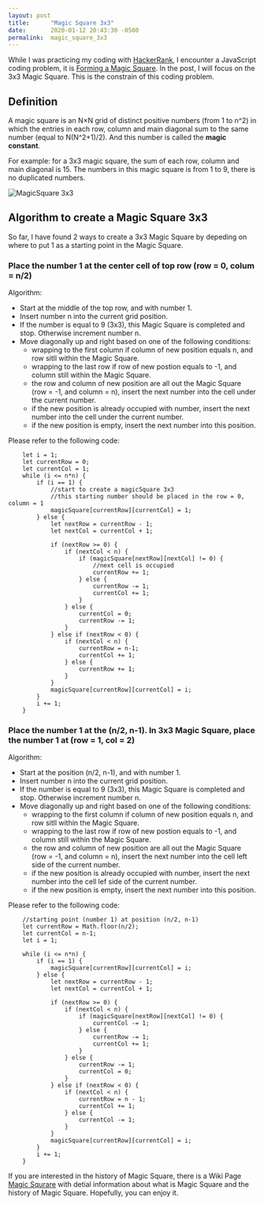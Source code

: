 ```yaml
---
layout: post
title:      "Magic Square 3x3"
date:       2020-01-12 20:43:30 -0500
permalink:  magic_square_3x3
---
```



While I was practicing my coding with [HackerRank](https://www.hackerrank.com/domains), I encounter a JavaScript coding problem, it is [Forming a Magic Square](https://www.hackerrank.com/challenges/magic-square-forming/problem).  In the post, I will focus on the 3x3 Magic Square. This is the constrain of this coding problem. 


## Definition  
   A magic square is an N×N grid of distinct positive numbers (from 1 to n^2) in which the entries in each row, column and main diagonal sum to the same number (equal to N(N^2+1)/2).  And this number is called the **magic constant**.

For example: for a  3x3 magic square, the sum of each row, column and main diagonal is 15.  The numbers in this magic square is from 1 to 9, there is no duplicated numbers. 

![MagicSquare 3x3](https://www.101computing.net/wp/wp-content/uploads/magic-square-3x3.png)    

## Algorithm to create a Magic Square 3x3
So far, I have found 2 ways to create a 3x3 Magic Square by depeding on where to put 1 as a starting point in the Magic Square.

### Place the number 1 at the center cell of top row (row = 0, colum = n/2)  

Algorithm:  
* Start at the middle of the top row, and with number 1.  
* Insert number n into the current grid position.  
* If the number is equal to 9 (3x3), this Magic Square is completed and stop. Otherwise increment number n.  
* Move diagonally up and right based on one of the following conditions:
    - wrapping to the first column if column of new position equals n, and row sitll within the Magic Square.
    - wrapping to the last row if row of new postion equals to -1, and column still within the Magic Square.
    - the row and column of new position are all out the Magic Square (row = -1, and column = n),  insert the next number into the cell under the current number.    
    - if the new position is already occupied with number, insert the next number into the cell under the current number.  
    - if the new position is empty, insert the next number into this position.  



Please refer to the following code:  
```
	let i = 1;
	let currentRow = 0;
	let currentCol = 1;
	while (i <= n*n) {
		if (i == 1) {
			//start to create a magicSquare 3x3
			//this starting number should be placed in the row = 0, column = 1
			magicSquare[currentRow][currentCol] = 1;
		} else {
			let nextRow = currentRow - 1;
			let nextCol = currentCol + 1;

			if (nextRow >= 0) {
				if (nextCol < n) {
					if (magicSquare[nextRow][nextCol] != 0) {
						//next cell is occupied
						currentRow += 1;
					} else {
						currentRow -= 1;
						currentCol += 1;
					}
				} else {
					currentCol = 0;
					currentRow -= 1;
				}
			} else if (nextRow < 0) {
				if (nextCol < n) {
					currentRow = n-1;
					currentCol += 1;
				} else {
					currentRow += 1;
				}
			}
			magicSquare[currentRow][currentCol] = i;
		}
		i += 1;
	}
```
### Place the number 1 at the (n/2, n-1). In 3x3 Magic Square, place the number 1 at (row = 1, col = 2)  


Algorithm:  
* Start at the position (n/2, n-1), and with number 1.  
* Insert number n into the current grid position.  
* If the number is equal to 9 (3x3), this Magic Square is completed and stop. Otherwise increment number n.  
* Move diagonally up and right based on one of the following conditions:
    - wrapping to the first column if column of new position equals n, and row sitll within the Magic Square.
    - wrapping to the last row if row of new postion equals to -1, and column still within the Magic Square.
    - the row and column of new position are all out the Magic Square (row = -1, and column = n),  insert the next number into the cell left side of  the current number.    
    - if the new position is already occupied with number, insert the next number into the cell lef side of  the current number.  
    - if the new position is empty, insert the next number into this position.  

Please refer to the following code:  

```
	//starting point (number 1) at position (n/2, n-1)
	let currentRow = Math.floor(n/2);
	let currentCol = n-1;
	let i = 1;

	while (i <= n*n) {
		if (i == 1) {
			magicSquare[currentRow][currentCol] = i;
		} else {
			let nextRow = currentRow - 1;
			let nextCol = currentCol + 1;

			if (nextRow >= 0) {
				if (nextCol < n) {
					if (magicSquare[nextRow][nextCol] != 0) {
						currentCol -= 1;
					} else {
						currentRow -= 1;
						currentCol += 1;
					}
				} else {
					currentRow -= 1;
					currentCol = 0;
				}
			} else if (nextRow < 0) {
				if (nextCol < n) {
					currentRow = n - 1;
					currentCol += 1;
				} else {
					currentCol -= 1;
				}
			}
			magicSquare[currentRow][currentCol] = i;
		}
		i += 1;
	}
```

If you are interested in the history of Magic Square, there is a Wiki Page [Magic Squrare](https://en.wikipedia.org/wiki/Magic_square) with detial information about what is Magic Square and the history of Magic Square. Hopefully, you can enjoy it.

